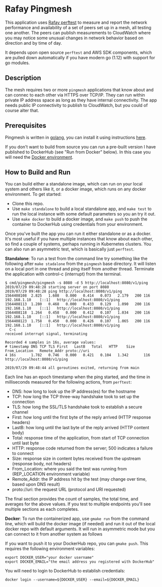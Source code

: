 # Rafay Pingmesh

This application uses [Rafay perftest](https://github.com/rafayopen/perftest) to
measure and report the network performance and availability of a set of peers
set up in a mesh, all testing one another. The peers can publish measurements to
CloudWatch where you may notice some unusual changes in network behavior based
on direction and by time of day.

It depends upon open source `perftest` and AWS SDK components, which are pulled
down automatically if you have modern go (1.12) with support for go modules.

## Description

The mesh requires two or more `pingmesh` applications that know about and can
connec to each other via HTTPS over TCP/IP. They can run within private IP
address space as long as they have internal connectivity. The app needs public
IP connectivity to publish to CloudWatch, but you could of course alter that.

## Prerequisites

Pingmesh is written in [golang](https://golang.org/doc/), you can install it
using instructions [here](https://golang.org/doc/install). 

If you don't want to build from source you can run a pre-built version I have
published to DockerHub (see "Run from Docker" below). In this case you will need
the [Docker environment](https://docs.docker.com/get-started/).

## How to Build and Run

You can build either a standalone image, which can run on your local system and
others like it, or a docker image, which runs on any docker environment. To get
started:

  * Clone this repo.
  * Use `make standalone` to build a local standalone app, and `make test` to
    run the local instance with some default parameters so you an try it out.
  * Use `make docker` to build a docker image, and `make push` to push the
    container to DockerHub using credentials from your environment.
  
Once you've built the app you can run it either standalone or as a docker. It's
most useful if you have multiple instances that know about each other, so find a
couple of systems, perhaps running in Kubernetes clusters. You can also run an
asymmetric test, which is basically just `perftest`.

**Standalone**: To run a test from the command line try something like the
following after `make stadalone` from the `pingmesh` base directory. It will
listen on a local port in one thread and ping itself from another thread.
Terminate the application with control-c (interrupt) from the terminal.

    $ cmd/pingmesh/pingmesh -s 8080 -d 5 http://localhost:8080/v1/ping
    2019/07/29 09:48:28 starting server on port 8080
    2019/07/29 09:48:28 ping http://localhost:8080/v1/ping
    1564408108	2.825	1.608	0.000	0.414	0.073	2.179	200	116	192.168.1.10	[::1]	http://localhost:8080/v1/ping
    1564408113	1.280	0.468	0.000	0.433	0.129	1.090	200	116	192.168.1.10	[::1]	http://localhost:8080/v1/ping
    1564408118	1.264	0.458	0.000	0.412	0.107	1.034	200	116	192.168.1.10	[::1]	http://localhost:8080/v1/ping
    1564408123	1.758	0.450	0.000	0.426	0.107	1.065	200	116	192.168.1.10	[::1]	http://localhost:8080/v1/ping
      C-c 
    received interrupt signal, terminating
    
    Recorded 4 samples in 16s, average values:
    # timestamp	DNS	TCP	TLS	First	LastB	Total	HTTP	Size	From_Location	Remote_Addr	proto://uri
    4 16s   	1.782	0.746	0.000	0.421	0.104	1.342		116		http://localhost:8080/v1/ping
    
    2019/07/29 09:48:44 all goroutines exited, returning from main

    
Each line has an epoch timestamp when the ping started, and the time in
milliseconds measured for the following actions, from `perftest`:
  * DNS: how long to look up the IP address(es) for the hostname
  * TCP: how long the TCP three-way handshake took to set up the connection
  * TLS: how long the SSL/TLS handshake took to establish a secure channel
  * First: how long until the first byte of the reply arrived (HTTP response headers)
  * LastB: how long until the last byte of the reply arrived (HTTP content body)
  * Total: response time of the application, from start of TCP connection until last byte
  * HTTP: response code returned from the server; 500 indicates a failure to connect
  * Size: response size in content bytes received from the upstream (response body, not headers)
  * From_Location: where you said the test was running from (REP_LOCATION environment variable)
  * Remote_Addr: the IP address hit by the test (may change over time, based upon DNS result)
  * proto://uri: the request URL (protocol and URI requested)

The final section provides the count of samples, the total time, and averages
for the above values. If you test to multiple endpoints you'll see multiple
sections as each completes.

**Docker**: To run the containerized app, use `gmake run` from the command line,
which will build the docker image (if needed) and run it out of the local docker
repo with default arguments. It will run in asymmetric mode but you can connect
to it from another system as follows

<!-- TODO: describe example how to connect to local instance from command line -->

If you want to push it to your DockerHub repo, you can `gmake push`.  This
requires the following environment variables:

``` shell
export DOCKER_USER="your docker username"
export DOCKER_EMAIL="the email address you registered with DockerHub"
```

You will need to login to DockerHub to establish credentials:

``` shell
docker login --username=${DOCKER_USER} --email=${DOCKER_EMAIL}
```

